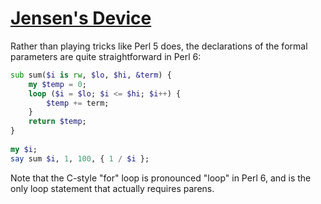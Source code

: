 [1]: https://rosettacode.org/wiki/Jensen's_Device

# [Jensen's Device][1]

Rather than playing tricks like Perl&#160;5 does, the declarations of the formal parameters are quite straightforward in Perl&#160;6:

```raku
sub sum($i is rw, $lo, $hi, &term) {
    my $temp = 0;
    loop ($i = $lo; $i <= $hi; $i++) {
        $temp += term;
    }
    return $temp;
}
 
my $i;
say sum $i, 1, 100, { 1 / $i };
```


Note that the C-style "for" loop is pronounced "loop" in Perl&#160;6, and is the only loop statement that actually requires parens.